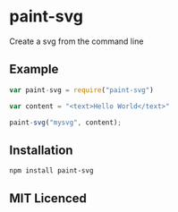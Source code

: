# paint-svg

Create a svg from the command line

## Example

``` js
var paint-svg = require("paint-svg")

var content = "<text>Hello World</text>"

paint-svg("mysvg", content);
```

## Installation

`npm install paint-svg`


## MIT Licenced